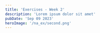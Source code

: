 ```yaml
---
title: 'Exercises - Week 2'
description: 'Lorem ipsum dolor sit amet'
pubDate: 'Sep 09 2023'
heroImage: '/na_ex/second.png'
---
```



